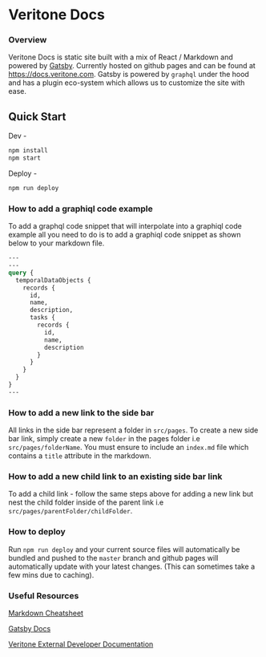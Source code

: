 # Veritone Docs


### Overview

Veritone Docs is static site built with a mix of React / Markdown and powered by [Gatsby](https://www.gatsbyjs.org). Currently hosted on github pages and can be found at https://docs.veritone.com. Gatsby is powered by `graphql` under the hood and has a plugin eco-system which allows us to customize the site with ease.


## Quick Start

Dev -

```bash
npm install
npm start
```

Deploy -

```bash
npm run deploy
```


### How to add a graphiql code example

To add a graphql code snippet that will interpolate into a graphiql code example all you need to do is to add a graphiql code snippet as shown below to your markdown file.

```graphql
---
---
query {
  temporalDataObjects {
    records {
      id,
      name,
      description,
      tasks {
        records {
          id,
          name,
          description
        }
      }
    }
  }
}
---
```


### How to add a new link to the side bar

All links in the side bar represent a folder in `src/pages`. To create a new side bar link, simply create a new `folder` in the pages folder i.e `src/pages/folderName`. You must ensure to include an `index.md` file which contains a `title` attribute in the markdown.


### How to add a new child link to an existing side bar link

To add a child link - follow the same steps above for adding a new link but nest the child folder inside of the parent link i.e `src/pages/parentFolder/childFolder`.


### How to deploy

Run `npm run deploy` and your current source files will automatically be bundled and pushed to the `master` branch and github pages will automatically update with your latest changes. (This can sometimes take a few mins due to caching).


### Useful Resources

[Markdown Cheatsheet](https://github.com/adam-p/markdown-here/wiki/Markdown-Cheatsheet)

[Gatsby Docs](https://www.gatsbyjs.org/docs/)

[Veritone External Developer Documentation](https://veritone-developer.atlassian.net/wiki/spaces/DOC/overview)

